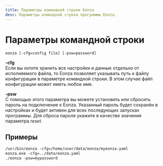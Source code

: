 ```yaml
---
title: Параметры командной строки Eonza
desc: Параметры командной строки программы Eonza.
---
```

# Параметры командной строки

```
eonza [-cfg=config file] [-psw=password]
```

**-cfg**  
Если вы хотите хранить все настройки и данные отдельно от исполняемого файла, то Eonza позволяет  указывать путь к файлу конфигурации в параметре командной строки. В этом случае файл конфигурации может иметь любое имя.

**-psw**  
С помощью этого параметра вы можете установить или сбросить пароль на подключение к Eonza. Указанный пароль будет сохранён в настройках и будет активен для всех последующих запусках программы. Для сброса пароля укажите в качестве значения параметра *reset*.

## Примеры

``` txt
/usr/bin/eonza -cfg=/home/user/data/eonza/myeonza.yaml
eonza.exe -cfg=../data/eonza.yaml
./eonza -psw=mypassword
```
